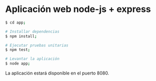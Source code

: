 # Aplicación web node-js + express
```sh
$ cd app;

# Installar dependencias
$ npm install;

# Ejecutar pruebas unitarias
$ npm test;

# Levantar la aplicación
$ node app;
```
La aplicación estará disponible en el puerto 8080.